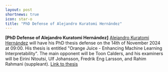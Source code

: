 ```yaml
---
layout: post
shortnews: true
icon: star-o
title: "PhD Defense of Alejandro Kuratomi Hernández"
---
```


<b>[PhD Defense of Alejandro Kuratomi Hernández]</b>
<a href="https://alku.blogs.dsv.su.se/">Alejandro Kuratomi Hernández</a> will have his PhD thesis defense on the 14th of November 2024 at 09:00. His thesis is entitled "Orange Juice - Enhancing Machine Learning Interpretability". The main opponent will be Toon Calders, and his examiners will be Eirini Ntoutsi, Ulf Johansson, Fredrik Eng Larsson, and Rahim Rahmani (suppleant). <a href="http://su.diva-portal.org/smash/record.jsf?pid=diva2%3A1896346&dswid=-1117">Link to thesis</a>